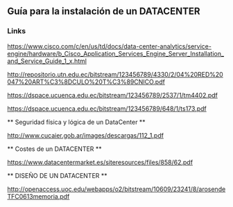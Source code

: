 ## Guía para la instalación de un DATACENTER

### Links

https://www.cisco.com/c/en/us/td/docs/data-center-analytics/service-engine/hardware/b_Cisco_Application_Services_Engine_Server_Installation_and_Service_Guide_1_x.html

http://repositorio.utn.edu.ec/bitstream/123456789/4330/2/04%20RED%20047%20ART%C3%8DCULO%20T%C3%89CNICO.pdf

https://dspace.ucuenca.edu.ec/bitstream/123456789/2537/1/tm4402.pdf

https://dspace.ucuenca.edu.ec/bitstream/123456789/648/1/ts173.pdf

** Seguridad física y lógica de un DataCenter **

http://www.cucaier.gob.ar/images/descargas/112_1.pdf

** Costes de un DATACENTER **

https://www.datacentermarket.es/siteresources/files/858/62.pdf

** DISEÑO DE UN DATACENTER **

http://openaccess.uoc.edu/webapps/o2/bitstream/10609/23241/8/arosendeTFC0613memoria.pdf



